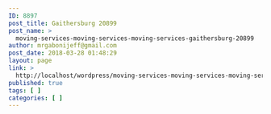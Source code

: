 ```yaml
---
ID: 8897
post_title: Gaithersburg 20899
post_name: >
  moving-services-moving-services-moving-services-gaithersburg-20899
author: mrgabonijeff@gmail.com
post_date: 2018-03-28 01:48:29
layout: page
link: >
  http://localhost/wordpress/moving-services-moving-services-moving-services-gaithersburg-20899/
published: true
tags: [ ]
categories: [ ]
---
```

